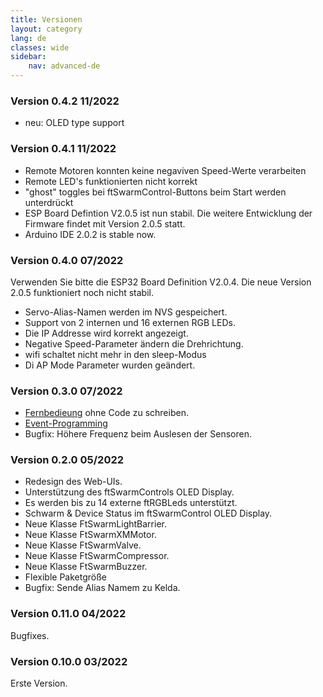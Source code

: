 ```yaml
---
title: Versionen
layout: category
lang: de
classes: wide
sidebar:
    nav: advanced-de
---
```


### Version 0.4.2 11/2022

- neu: OLED type support

### Version 0.4.1 11/2022

- Remote Motoren konnten keine negaviven Speed-Werte verarbeiten
- Remote LED's funktionierten nicht korrekt
- "ghost" toggles bei ftSwarmControl-Buttons beim Start werden unterdrückt
- ESP Board Defintion V2.0.5 ist nun stabil. Die weitere Entwicklung der Firmware findet mit Version 2.0.5 statt.
- Arduino IDE 2.0.2 is stable now.

### Version 0.4.0 07/2022

Verwenden Sie bitte die ESP32 Board Definition V2.0.4. Die neue Version 2.0.5 funktioniert noch nicht stabil.

- Servo-Alias-Namen werden im NVS gespeichert.
- Support von 2 internen und 16 externen RGB LEDs.
- Die IP Addresse wird korrekt angezeigt.
- Negative Speed-Parameter ändern die Drehrichtung.
- wifi schaltet nicht mehr in den sleep-Modus
- Di AP Mode Parameter wurden geändert.

### Version 0.3.0 07/2022

- [Fernbedieung](/de/gettingstarted/RemoteControl/) ohne Code zu schreiben.
- [Event-Programming](/de/gettingstarted/EventControlled/)
- Bugfix: Höhere Frequenz beim Auslesen der Sensoren.

### Version 0.2.0 05/2022

- Redesign des Web-UIs.
- Unterstützung des ftSwarmControls OLED Display.
- Es werden bis zu 14 externe ftRGBLeds unterstützt.
- Schwarm & Device Status im ftSwarmControl OLED Display.
- Neue Klasse FtSwarmLightBarrier.
- Neue Klasse FtSwarmXMMotor.
- Neue Klasse FtSwarmValve.
- Neue Klasse FtSwarmCompressor.
- Neue Klasse FtSwarmBuzzer.
- Flexible Paketgröße
- Bugfix: Sende Alias Namem zu Kelda.

### Version 0.11.0 04/2022

Bugfixes.

### Version 0.10.0 03/2022

Erste Version.